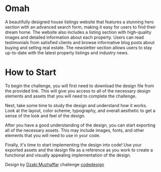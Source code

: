 # Omah
A beautifully designed house listings website that features a stunning hero section with an advanced search form, making it easy for users to find their dream home. The website also includes a listing section with high-quality images and detailed information about each property. Users can read testimonials from satisfied clients and browse informative blog posts about buying and selling real estate. The newsletter section allows users to stay up-to-date with the latest property listings and industry news.

# How to Start
To begin the challenge, you will first need to download the design file from the provided link. This will give you access to all of the necessary design elements and assets that you will need to complete the challenge.

Next, take some time to study the design and understand how it works. Look at the layout, color scheme, typography, and overall aesthetic to get a sense of the look and feel of the design.

After you have a good understanding of the design, you can start exporting all of the necessary assets. This may include images, fonts, and other elements that you will need to use in your code.

Finally, it's time to start implementing the design into code! Use your exported assets and the design file as a reference as you work to create a functional and visually appealing implementation of the design.

Design by [Dzaki Muzhaffar](https://www.figma.com/@dzakiimuzh) challenge [codedesign](https://codedesign.dev/challenge/omah)
